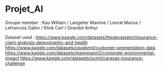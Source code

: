 # Projet_AI
Groupe member : Kau William / Langelier Maxime / Leorat Marius / Lefrancois Gabin / Klink Carl / Girardot Arthur

Dataset used :
https://www.kaggle.com/datasets/thedevastator/insurance-claim-analysis-demographic-and-health
https://www.kaggle.com/datasets/ravalsmit/customer-segmentation-data
https://www.kaggle.com/datasets/mannmann2/corporate-environmental-impact
https://www.kaggle.com/datasets/uciml/caravan-insurance-challenge
